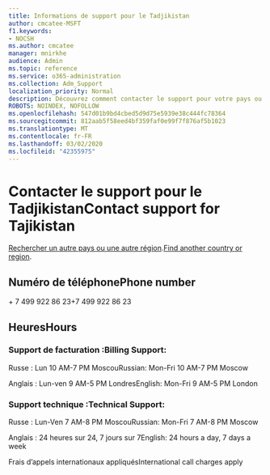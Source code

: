 ```yaml
---
title: Informations de support pour le Tadjikistan
author: cmcatee-MSFT
f1.keywords:
- NOCSH
ms.author: cmcatee
manager: mnirkhe
audience: Admin
ms.topic: reference
ms.service: o365-administration
ms.collection: Adm_Support
localization_priority: Normal
description: Découvrez comment contacter le support pour votre pays ou région.
ROBOTS: NOINDEX, NOFOLLOW
ms.openlocfilehash: 547d01b9bd4cbed5d9d75e5939e38c444fc78364
ms.sourcegitcommit: 812aab5f58eed4bf359faf0e99f7f876af5b1023
ms.translationtype: MT
ms.contentlocale: fr-FR
ms.lasthandoff: 03/02/2020
ms.locfileid: "42355975"
---
```

# <a name="contact-support-for-tajikistan"></a><span data-ttu-id="44c55-103">Contacter le support pour le Tadjikistan</span><span class="sxs-lookup"><span data-stu-id="44c55-103">Contact support for Tajikistan</span></span>

<span data-ttu-id="44c55-104">[Rechercher un autre pays ou une autre région](../contact-support-for-business-products.md).</span><span class="sxs-lookup"><span data-stu-id="44c55-104">[Find another country or region](../contact-support-for-business-products.md).</span></span>

## <a name="phone-number"></a><span data-ttu-id="44c55-105">Numéro de téléphone</span><span class="sxs-lookup"><span data-stu-id="44c55-105">Phone number</span></span>
<span data-ttu-id="44c55-106">+ 7 499 922 86 23</span><span class="sxs-lookup"><span data-stu-id="44c55-106">+7 499 922 86 23</span></span>

## <a name="hours"></a><span data-ttu-id="44c55-107">Heures</span><span class="sxs-lookup"><span data-stu-id="44c55-107">Hours</span></span>
### <a name="billing-support"></a><span data-ttu-id="44c55-108">Support de facturation :</span><span class="sxs-lookup"><span data-stu-id="44c55-108">Billing Support:</span></span>

<span data-ttu-id="44c55-109">Russe : Lun 10 AM-7 PM Moscou</span><span class="sxs-lookup"><span data-stu-id="44c55-109">Russian: Mon-Fri 10 AM-7 PM Moscow</span></span>

<span data-ttu-id="44c55-110">Anglais : Lun-ven 9 AM-5 PM Londres</span><span class="sxs-lookup"><span data-stu-id="44c55-110">English: Mon-Fri 9 AM-5 PM London</span></span>

### <a name="technical-support"></a><span data-ttu-id="44c55-111">Support technique :</span><span class="sxs-lookup"><span data-stu-id="44c55-111">Technical Support:</span></span>

<span data-ttu-id="44c55-112">Russe : Lun-Ven 7 AM-8 PM Moscou</span><span class="sxs-lookup"><span data-stu-id="44c55-112">Russian: Mon-Fri 7 AM-8 PM Moscow</span></span>

<span data-ttu-id="44c55-113">Anglais : 24 heures sur 24, 7 jours sur 7</span><span class="sxs-lookup"><span data-stu-id="44c55-113">English: 24 hours a day, 7 days a week</span></span>

<span data-ttu-id="44c55-114">Frais d’appels internationaux appliqués</span><span class="sxs-lookup"><span data-stu-id="44c55-114">International call charges apply</span></span>
